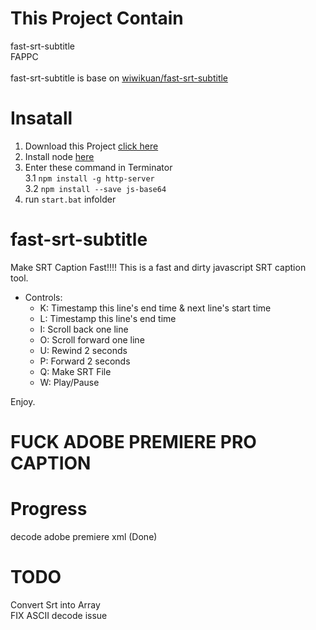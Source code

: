 # This Project Contain
fast-srt-subtitle<br>
FAPPC<br>
<br>
fast-srt-subtitle is base on
[wiwikuan/fast-srt-subtitle](https://github.com/wiwikuan/fast-srt-subtitle)

# Insatall
1. Download this Project [click here](https://github.com/bradly0cjw/FAPPC/archive/refs/heads/main.zip)<br>
2. Install node [here](https://nodejs.org/en/download/)<br>
3. Enter these command in Terminator<br>
3.1 ```npm install -g http-server```<br>
3.2 ```npm install --save js-base64```<br>
4. run ```start.bat``` infolder<br>

# fast-srt-subtitle
Make SRT Caption Fast!!!! This is a fast and dirty javascript SRT caption tool.

* Controls:
  * K: Timestamp this line's end time & next line's start time 
  * L: Timestamp this line's end time
  * I: Scroll back one line 
  * O: Scroll forward one line
  * U: Rewind 2 seconds
  * P: Forward 2 seconds
  * Q: Make SRT File
  * W: Play/Pause

Enjoy.

# FUCK ADOBE PREMIERE PRO CAPTION


# Progress
decode adobe premiere xml (Done)

# TODO
Convert Srt into Array<br>
FIX ASCII decode issue
